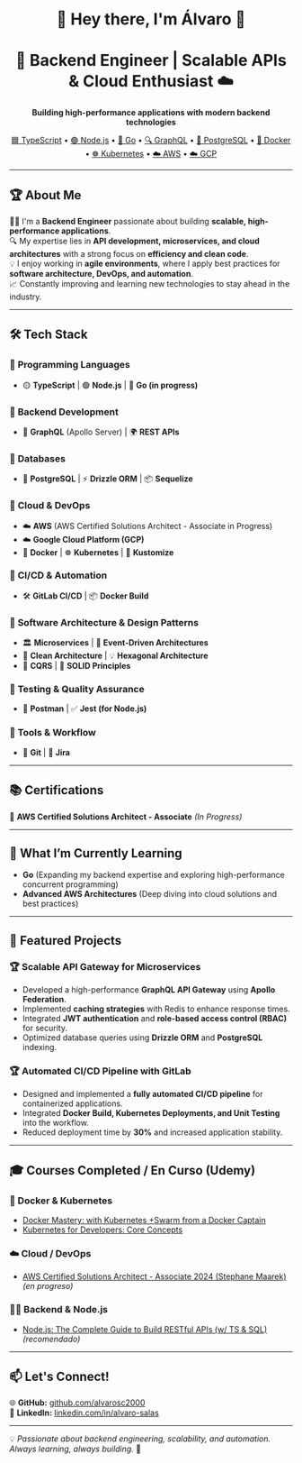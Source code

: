<h1 align="center">🚀 Hey there, I'm Álvaro 👋</h1>  
<h1 align="center">🚀 Backend Engineer | Scalable APIs & Cloud Enthusiast ☁️</h1>  

<p align="center">
  <b>Building high-performance applications with modern backend technologies</b>  
</p>

<p align="center">
  <a href="https://www.typescriptlang.org/">🟦 TypeScript</a> • 
  <a href="https://nodejs.org/">🟢 Node.js</a> • 
  <a href="https://golang.org/">🐹 Go</a> • 
  <a href="https://graphql.org/">🔍 GraphQL</a> • 
  <a href="https://www.postgresql.org/">🐘 PostgreSQL</a> • 
  <a href="https://www.docker.com/">🐳 Docker</a> • 
  <a href="https://kubernetes.io/">☸️ Kubernetes</a> • 
  <a href="https://aws.amazon.com/">☁️ AWS</a> • 
  <a href="https://cloud.google.com/">☁️ GCP</a>
</p>

---

## 🏆 About Me  

👨‍💻 I'm a **Backend Engineer** passionate about building **scalable, high-performance applications**.  
🔍 My expertise lies in **API development, microservices, and cloud architectures** with a strong focus on **efficiency and clean code**.  
💡 I enjoy working in **agile environments**, where I apply best practices for **software architecture, DevOps, and automation**.  
📈 Constantly improving and learning new technologies to stay ahead in the industry.  

---

## 🛠 Tech Stack  

### 🔹 **Programming Languages**  
- 🟡 **TypeScript** | 🟢 **Node.js** | 🐹 **Go (in progress)**  

### 🔹 **Backend Development**  
- 🚀 **GraphQL** (Apollo Server) | 🌍 **REST APIs**  

### 🔹 **Databases**  
- 🐘 **PostgreSQL** | ⚡ **Drizzle ORM** | 📦 **Sequelize**  

### 🔹 **Cloud & DevOps**  
- ☁️ **AWS** (AWS Certified Solutions Architect - Associate in Progress)  
- ☁️ **Google Cloud Platform (GCP)**  
- 🐳 **Docker** | ☸️ **Kubernetes** | 🔧 **Kustomize**  

### 🔹 **CI/CD & Automation**  
- 🛠 **GitLab CI/CD** | 📦 **Docker Build**  

### 🔹 **Software Architecture & Design Patterns**  
- 🏛 **Microservices** | 🔄 **Event-Driven Architectures**  
- 📐 **Clean Architecture** | 💡 **Hexagonal Architecture**  
- 🛑 **CQRS** | 🎯 **SOLID Principles**  

### 🔹 **Testing & Quality Assurance**  
- 🧪 **Postman** | ✅ **Jest (for Node.js)**  

### 🔹 **Tools & Workflow**  
- 📝 **Git** | 📌 **Jira**  

---

## 📚 Certifications  

📌 **AWS Certified Solutions Architect - Associate** *(In Progress)*  

---

## 📌 What I’m Currently Learning  

- **Go** (Expanding my backend expertise and exploring high-performance concurrent programming)  
- **Advanced AWS Architectures** (Deep diving into cloud solutions and best practices)  

---

## 🚀 Featured Projects  

### 🏆 **Scalable API Gateway for Microservices**  
- Developed a high-performance **GraphQL API Gateway** using **Apollo Federation**.  
- Implemented **caching strategies** with Redis to enhance response times.  
- Integrated **JWT authentication** and **role-based access control (RBAC)** for security.  
- Optimized database queries using **Drizzle ORM** and **PostgreSQL** indexing.  

### 🏆 **Automated CI/CD Pipeline with GitLab**  
- Designed and implemented a **fully automated CI/CD pipeline** for containerized applications.  
- Integrated **Docker Build, Kubernetes Deployments, and Unit Testing** into the workflow.  
- Reduced deployment time by **30%** and increased application stability.  

---

## 🎓 Courses Completed / En Curso (Udemy)

### 🐳 Docker & Kubernetes
- [Docker Mastery: with Kubernetes +Swarm from a Docker Captain](https://www.udemy.com/course/docker-mastery/)  
- [Kubernetes for Developers: Core Concepts](https://www.udemy.com/course/kubernetes-for-developers/)  

### ☁️ Cloud / DevOps
- [AWS Certified Solutions Architect - Associate 2024 (Stephane Maarek)](https://www.udemy.com/course/aws-certified-solutions-architect-associate/) *(en progreso)*

### 🧑‍💻 Backend & Node.js
- [Node.js: The Complete Guide to Build RESTful APIs (w/ TS & SQL)](https://www.udemy.com/course/nodejs-the-complete-guide/) *(recomendado)*

---

## 📫 Let's Connect!  
🌐 **GitHub:** [github.com/alvarosc2000](https://github.com/alvarosc2000)  
💼 **LinkedIn:** [linkedin.com/in/alvaro-salas](https://www.linkedin.com/in/%C3%A1lvaro-salas-b4091b251/)  

---

💡 *Passionate about backend engineering, scalability, and automation. Always learning, always building.* 🚀  
